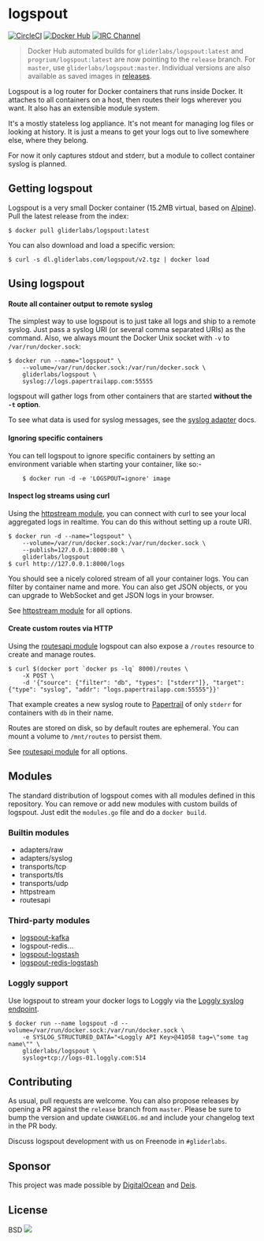 # logspout

[![CircleCI](https://img.shields.io/circleci/project/gliderlabs/logspout/release.svg)](https://circleci.com/gh/gliderlabs/logspout)
[![Docker Hub](https://img.shields.io/badge/docker-ready-blue.svg)](https://registry.hub.docker.com/u/gliderlabs/logspout/)
[![IRC Channel](https://img.shields.io/badge/irc-%23gliderlabs-blue.svg)](https://kiwiirc.com/client/irc.freenode.net/#gliderlabs)

> Docker Hub automated builds for `gliderlabs/logspout:latest` and `progrium/logspout:latest` are now pointing to the `release` branch. For `master`, use `gliderlabs/logspout:master`. Individual versions are also available as saved images in [releases](https://github.com/gliderlabs/logspout/releases).

Logspout is a log router for Docker containers that runs inside Docker. It attaches to all containers on a host, then routes their logs wherever you want. It also has an extensible module system.

It's a mostly stateless log appliance. It's not meant for managing log files or looking at history. It is just a means to get your logs out to live somewhere else, where they belong.

For now it only captures stdout and stderr, but a module to collect container syslog is planned.

## Getting logspout

Logspout is a very small Docker container (15.2MB virtual, based on [Alpine](https://github.com/gliderlabs/docker-alpine)). Pull the latest release from the index:

	$ docker pull gliderlabs/logspout:latest

You can also download and load a specific version:

	$ curl -s dl.gliderlabs.com/logspout/v2.tgz | docker load

## Using logspout

#### Route all container output to remote syslog

The simplest way to use logspout is to just take all logs and ship to a remote syslog. Just pass a syslog URI (or several comma separated URIs) as the command. Also, we always mount the Docker Unix socket with `-v` to `/var/run/docker.sock`:

	$ docker run --name="logspout" \
		--volume=/var/run/docker.sock:/var/run/docker.sock \
		gliderlabs/logspout \
		syslog://logs.papertrailapp.com:55555

logspout will gather logs from other containers that are started **without the `-t` option**.

To see what data is used for syslog messages, see the [syslog adapter](http://github.com/gliderlabs/logspout/blob/master/adapters) docs.

#### Ignoring specific containers

You can tell logspout to ignore specific containers by setting an environment variable when starting your container, like so:-

        $ docker run -d -e 'LOGSPOUT=ignore' image

#### Inspect log streams using curl

Using the [httpstream module](http://github.com/gliderlabs/logspout/blob/master/httpstream), you can connect with curl to see your local aggregated logs in realtime. You can do this without setting up a route URI.

	$ docker run -d --name="logspout" \
		--volume=/var/run/docker.sock:/var/run/docker.sock \
		--publish=127.0.0.1:8000:80 \
		gliderlabs/logspout
	$ curl http://127.0.0.1:8000/logs

You should see a nicely colored stream of all your container logs. You can filter by container name and more. You can also get JSON objects, or you can upgrade to WebSocket and get JSON logs in your browser.

See [httpstream module](http://github.com/gliderlabs/logspout/blob/master/httpstream) for all options.

#### Create custom routes via HTTP

Using the [routesapi module](http://github.com/gliderlabs/logspout/blob/master/routesapi) logspout can also expose a `/routes` resource to create and manage routes.

	$ curl $(docker port `docker ps -lq` 8000)/routes \
		-X POST \
		-d '{"source": {"filter": "db", "types": ["stderr"]}, "target": {"type": "syslog", "addr": "logs.papertrailapp.com:55555"}}'

That example creates a new syslog route to [Papertrail](https://papertrailapp.com) of only `stderr` for containers with `db` in their name.

Routes are stored on disk, so by default routes are ephemeral. You can mount a volume to `/mnt/routes` to persist them.

See [routesapi module](http://github.com/gliderlabs/logspout/blob/master/routesapi) for all options.

## Modules

The standard distribution of logspout comes with all modules defined in this repository. You can remove or add new modules with custom builds of logspout. Just edit the `modules.go` file and do a `docker build`.

### Builtin modules

 * adapters/raw
 * adapters/syslog
 * transports/tcp
 * transports/tls
 * transports/udp
 * httpstream
 * routesapi

### Third-party modules

 * [logspout-kafka](https://github.com/gettyimages/logspout-kafka)
 * logspout-redis...
 * [logspout-logstash](https://github.com/looplab/logspout-logstash)
 * [logspout-redis-logstash](https://github.com/rtoma/logspout-redis-logstash)

### Loggly support

Use logspout to stream your docker logs to Loggly via the [Loggly syslog endpoint](https://www.loggly.com/docs/streaming-syslog-without-using-files/).  
```
$ docker run --name logspout -d --volume=/var/run/docker.sock:/var/run/docker.sock \
    -e SYSLOG_STRUCTURED_DATA="<Loggly API Key>@41058 tag=\"some tag name\"" \
    gliderlabs/logspout \
    syslog+tcp://logs-01.loggly.com:514
```


## Contributing

As usual, pull requests are welcome. You can also propose releases by opening a PR against the `release` branch from `master`. Please be sure to bump the version and update `CHANGELOG.md` and include your changelog text in the PR body.

Discuss logspout development with us on Freenode in `#gliderlabs`.

## Sponsor

This project was made possible by [DigitalOcean](http://digitalocean.com) and [Deis](http://deis.io).

## License

BSD
<img src="https://ga-beacon.appspot.com/UA-58928488-2/logspout/readme?pixel" />
